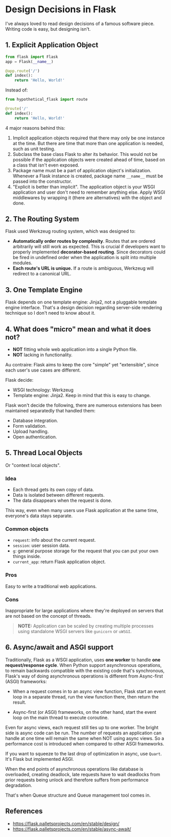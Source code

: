 # Design Decisions in Flask

<!-- tl;dr starts -->

I've always loved to read design decisions of a famous software piece. Writing code is easy, but designing isn't.

<!-- tl;dr ends -->

## 1. Explicit Application Object

```py
from flask import Flask
app = Flask(__name__)

@app.route('/')
def index():
    return 'Hello, World!'
```

Instead of:

```py
from hypothetical_flask import route

@route('/'
def index():
    return 'Hello, World!'
```

4 major reasons behind this:

1. Implicit application objects required that there may only be one instance at the time. But there are time that more than one application is needed, such as unit testing.
2. Subclass the base class Flask to alter its behavior. This would not be possible if the application objects were created ahead of time, based on a class that isn't even exposed.
3. Package name must be a part of application object's initialization. Whenever a Flask instance is created, package name `__name__` must be passed into the constructor.
4. "Explicit is better than implicit". The application object is your WSGI application and user don't need to remember anything else. Apply WSGI middlewares by wrapping it (there are alternatives) with the object and done.

## 2. The Routing System

Flask used Werkzeug routing system, which was designed to:

- **Automatically order routes by complexity**.
  Routes that are ordered arbitrarily will still work as expected. This is crucial if developers want to properly implemented **decorator-based routing**. Since decorators could be fired in undefined order when the application is split into multiple modules.
- **Each route's URL is unique.** If a route is ambiguous, Werkzeug will redirect to a canonical URL.

## 3. One Template Engine

Flask depends on one template engine: Jinja2, not a pluggable template engine interface. That's a design decision regarding server-side rendering technique so I don't need to know about it.

## 4. What does "micro" mean and what it does not?

- **NOT** fitting whole web applicatiion into a single Python file.
- **NOT** lacking in functionality.

Au contraire: Flask aims to keep the core "simple" yet "extensible", since each user's use cases are different.

Flask decide:

- WSGI technology: Werkzeug
- Template engine: Jinja2. Keep in mind that this is easy to change.

Flask won't decide the following, there are numerous extensions has been maintained separatedly that handled them:

- Database integration.
- Form validation.
- Upload handling.
- Open authentication.

## 5. Thread Local Objects

Or "context local objects".

### Idea

- Each thread gets its own copy of data.
- Data is isolated between different requests.
- The data disappears when the request is done.

This way, even when many users use Flask application at the same time, everyone's data stays separate.

### Common objects

- `request`: info about the current request.
- `session`: user session data.
- `g`: general purpose storage for the request that you can put your own things inside.
- `current_app`: return Flask application object.

### Pros

Easy to write a traditional web applications.

### Cons

Inappropriate for large applications where they're deployed on servers that are not based on the concept of threads.

> **NOTE:** Application can be scaled by creating multiple processes using standalone WSGI servers like `gunicorn` or `uWSGI`.

## 6. Async/await and ASGI support

Traditionally, Flask as a WSGI application, uses **one worker** to handle **one request/response cycle**. When Python support asynchronous operations, to remain backwards compatible with the existing code that's synchronous, Flask's way of doing asynchronous operations is different from Async-first (ASGI) frameworks:

- When a request comes in to an async view function, Flask start an event loop in a separate thread, run the view function there, then return the result.

- Async-first (or ASGI) frameworks, on the other hand, start the event loop on the main thread to execute coroutine.

Even for async views, each request still ties up to one worker. The bright side is async code can be run. The number of requests an application can handle at one time will remain the same when NOT using async views. So a performance cost is introduced when compared to other ASGI frameworks.

If you want to squeeze to the last drop of optimization in async, use `Quart`. It's Flask but implemented ASGI.

When the end points of asynchronous operations like database is overloaded, creating deadlock, late requests have to wait deadlocks from prior requests being unlock and therefore suffers from performance degradation.

That's when Queue structure and Queue management tool comes in.

## References

- https://flask.palletsprojects.com/en/stable/design/
- https://flask.palletsprojects.com/en/stable/async-await/
